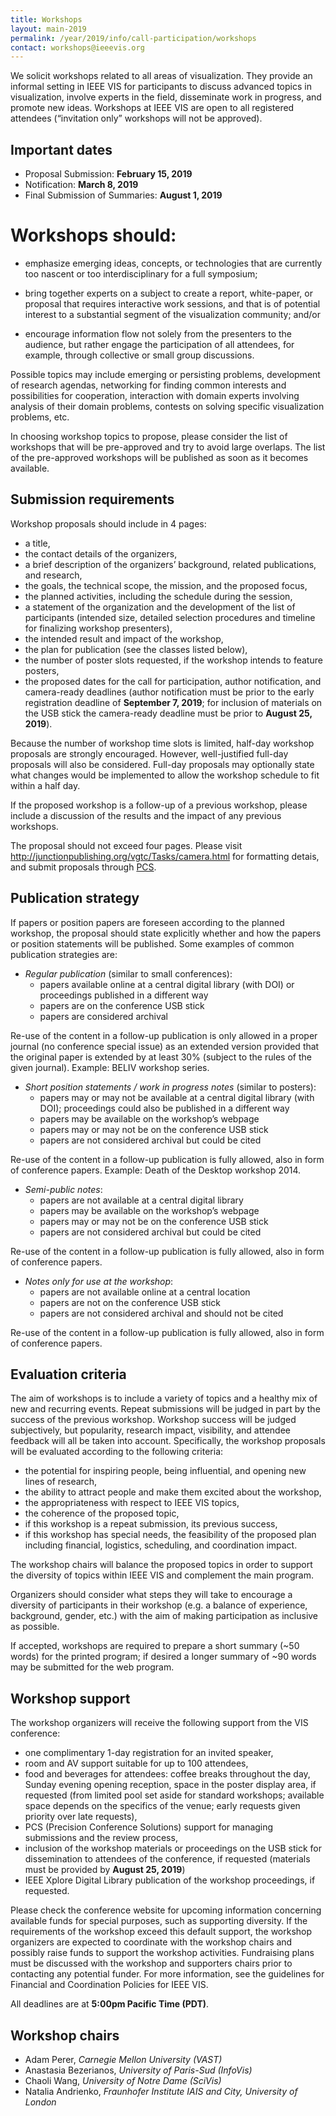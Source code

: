 ```yaml
---
title: Workshops
layout: main-2019
permalink: /year/2019/info/call-participation/workshops
contact: workshops@ieeevis.org
---
```


We solicit workshops related to all areas of visualization. They provide an informal setting in IEEE VIS for participants to discuss advanced topics in visualization, involve experts in the field, disseminate work in progress, and promote new ideas. Workshops at IEEE VIS are open to all registered attendees (“invitation only” workshops will not be approved).

## Important dates

* Proposal Submission: **February 15, 2019**
* Notification: **March 8, 2019**
* Final Submission of Summaries: **August 1, 2019**

# Workshops should:

* emphasize emerging ideas, concepts, or technologies that are currently too nascent or too interdisciplinary for a full symposium; 

* bring together experts on a subject to create a report, white-paper, or proposal that  requires interactive work sessions, and that is of potential interest to a substantial segment of the visualization community; and/or

* encourage information flow not solely from the presenters to the audience, but rather engage the participation of all attendees, for example, through collective or small group discussions.
 
Possible topics may include emerging or persisting problems, development of research agendas, networking for finding common interests and possibilities for cooperation, interaction with domain experts involving analysis of their domain problems, contests on solving specific visualization problems, etc.

In choosing workshop topics to propose, please consider the list of workshops that will be pre-approved and try to avoid large overlaps. The list of the pre-approved workshops will be published as soon as it becomes available.

## Submission requirements

Workshop proposals should include in 4 pages:

* a title,
* the contact details of the organizers,
* a brief description of the organizers’ background, related publications, and research,
* the goals, the technical scope, the mission, and the proposed focus,
* the planned activities, including the schedule during the session,
* a statement of the organization and the development of the list of participants (intended size, detailed selection procedures and timeline for finalizing workshop presenters),
* the intended result and impact of the workshop,
* the plan for publication (see the classes listed below),
* the number of poster slots requested, if the workshop intends to feature posters,
* the proposed dates for the call for participation, author notification, and camera-ready deadlines (author notification must be prior to the early registration deadline of **September 7, 2019**; for inclusion of materials on the USB stick the camera-ready deadline must be prior to **August 25, 2019**).

Because the number of workshop time slots is limited, half-day workshop proposals are strongly encouraged. However, well-justified full-day proposals will also be considered. Full-day proposals may optionally state what changes would be implemented to allow the workshop schedule to fit within a half day.

If the proposed workshop is a follow-up of a previous workshop, please include a discussion of the results and the impact of any previous workshops.

The proposal should not exceed four pages. Please visit http://junctionpublishing.org/vgtc/Tasks/camera.html for formatting detais, and submit proposals through [PCS](https://new.precisionconference.com/vgtc).

## Publication strategy

If papers or position papers are foreseen according to the planned workshop, the proposal should state explicitly whether and how the papers or position statements will be published.  Some examples of common publication strategies are:

* _Regular publication_ (similar to small conferences):
  - papers available online at a central digital library (with DOI) or proceedings published in a different way
  - papers are on the conference USB stick
  - papers are considered archival

Re-use of the content in a follow-up publication is only allowed in a proper journal (no conference special issue) as an extended version provided that the original paper is extended by at least 30% (subject to the rules of the given journal). Example: BELIV workshop series.

* _Short position statements / work in progress notes_ (similar to posters):
  - papers may or may not be available at a central digital library (with DOI); proceedings could also be published in a different way
  - papers may be available on the workshop’s webpage
  - papers may or may not be on the conference USB stick
  - papers are not considered archival but could be cited

Re-use of the content in a follow-up publication is fully allowed, also in form of conference papers. Example: Death of the Desktop workshop 2014.

* _Semi-public notes_:
  - papers are not available at a central digital library
  - papers may be available on the workshop’s webpage
  - papers may or may not be on the conference USB stick
  - papers are not considered archival but could be cited

Re-use of the content in a follow-up publication is fully allowed, also in form of conference papers.

* _Notes only for use at the workshop_:
  - papers are not available online at a central location
  - papers are not on the conference USB stick
  - papers are not considered archival and should not be cited

Re-use of the content in a follow-up publication is fully allowed, also in form of conference papers.

## Evaluation criteria
The aim of workshops is to include a variety of topics and a healthy mix of new and recurring events. Repeat submissions will be judged in part by the success of the previous workshop. Workshop success will be judged subjectively, but popularity, research impact, visibility, and attendee feedback will all be taken into account. Specifically, the workshop proposals will be evaluated according to the following criteria:

* the potential for inspiring people, being influential, and opening new lines of research,
* the ability to attract people and make them excited about the workshop,
* the appropriateness with respect to IEEE VIS topics,
* the coherence of the proposed topic,
* if this workshop is a repeat submission, its previous success,
* if this workshop has special needs, the feasibility of the proposed plan including financial, logistics, scheduling, and coordination impact.

The workshop chairs will balance the proposed topics in order to support the diversity of topics within IEEE VIS and complement the main program. 

Organizers should consider what steps they will take to encourage a diversity of participants in their workshop (e.g. a balance of experience, background, gender, etc.) with the aim of making participation as inclusive as possible.

If accepted, workshops are required to prepare a short summary (~50 words) for the printed program; if desired a longer summary of ~90 words may be submitted for the web program.


## Workshop support

The workshop organizers will receive the following support from the VIS conference:

* one complimentary 1-day registration for an invited speaker,
* room and AV support suitable for up to 100 attendees,
* food and beverages for attendees: coffee breaks throughout the day, Sunday evening opening reception, space in the poster display area, if requested (from limited pool set aside for standard workshops; available space depends on the specifics of the venue; early requests given priority over late requests),
* PCS (Precision Conference Solutions) support for managing submissions and the review process,
* inclusion of the workshop materials or proceedings on the USB stick for dissemination to attendees of the conference, if requested (materials must be provided by **August 25, 2019**)
* IEEE Xplore Digital Library publication of the workshop proceedings, if requested.

Please check the conference website for upcoming information concerning available funds for special purposes, such as supporting diversity.
If the requirements of the workshop exceed this default support, the workshop organizers are expected to coordinate with the workshop chairs and possibly raise funds to support the workshop activities. Fundraising plans must be discussed with the workshop and supporters chairs prior to contacting any potential funder. For more information, see the guidelines for Financial and Coordination Policies for IEEE VIS.

All deadlines are at **5:00pm Pacific Time (PDT)**.

## Workshop chairs

* Adam Perer, *Carnegie Mellon University (VAST)*
* Anastasia Bezerianos, *University of Paris-Sud (InfoVis)*
* Chaoli Wang, *University of Notre Dame (SciVis)*
* Natalia Andrienko, *Fraunhofer Institute IAIS and City, University of London*
